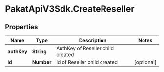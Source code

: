 # PakatApiV3Sdk.CreateReseller

## Properties
Name | Type | Description | Notes
------------ | ------------- | ------------- | -------------
**authKey** | **String** | AuthKey of Reseller child created | 
**id** | **Number** | Id of Reseller child created | [optional] 


